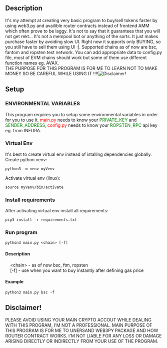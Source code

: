 ## Description
It's my attempt at creating very basic program to buy/sell tokens faster by using web3.py and availible router contracts instead of frontend AMM which often prove to be laggy. It's not to say that it guarantees that you will not get rekt... It's not a mempool bot or anything of the sorts. It just makes purchase faster by avoiding slow UI. Right now it supports only BUYING, so you still have to sell them using UI :|. Supported chains as of now are bsc, fantom and ropsten test network. You can add appropriate data to config.py file, most of EVM chains should work but some of them use different function names eg. AVAX.  
THE PURPOSE FOR THIS PROGRAM IS FOR ME TO LEARN NOT TO MAKE MONEY SO BE CAREFUL WHILE USING IT !!!!![Disclaimer!](Disclaimer!)
## Setup
### ENVIRONMENTAL VARIABLES
This program requires you to setup some environmental variables in order for you to use it. <font color="red">main.py</font> needs to know your <font color="green">PRIVATE_KEY</font> and <font color="green">SENDER_ADDRESS</font>, <font color="red">config.py</font> needs to know your <font color="green">ROPSTEN_RPC</font> api key eg. from INFURA.
### Virtual Env
It's best to create virtual env instead of istalling dependencies globally.  
Create python venv:
~~~
python3 -m venv myVenv
~~~
Activate virtual env (linux):
~~~
source myVenv/bin/activate
~~~
### Install requirements
After activating virtual env install all requirements:
~~~
pip3 install -r requirements.txt
~~~
### Run program
~~~
python3 main.py <chain> [-f]
~~~
#### Description
&nbsp;&nbsp;&nbsp;&nbsp;&lt;chain> - as of now bsc, ftm, ropsten  
&nbsp;&nbsp;&nbsp;&nbsp;[-f] - use when you want to buy instantly after defining gas price
#### Example
~~~
python3 main.py bsc -f
~~~
## Disclaimer!
PLEASE AVOID USING YOUR MAIN CRYPTO ACCOUT WHILE DEALING WITH THIS PROGRAM, I'M NOT A PROFESSIONAL. MAIN PURPOSE OF THIS PROGRAM IS FOR ME TO UNERSAND WEB3PY PACKAGE AND HOW ROUTER CONTRACT WORKS. I'M NOT LIABLE FOR ANY LOSS OR DAMAGE ARISING DIRECTLY OR INDIRECTLY FROM YOUR USE OF THE PROGRAM.

